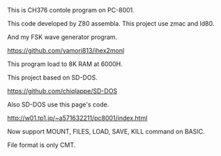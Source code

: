 This is CH376 contole program on PC-8001.

This code developed by Z80 assembla. This project use zmac and ld80.

And my FSK wave generator program.

https://github.com/yamori813/ihex2monl

This program load to 8K RAM at 6000H.

This project based on SD-DOS.

https://github.com/chiqlappe/SD-DOS

Also SD-DOS use this page's code.

http://w01.tp1.jp/~a571632211/pc8001/index.html

Now support MOUNT, FILES, LOAD, SAVE, KILL command on BASIC.

File format is only CMT.

